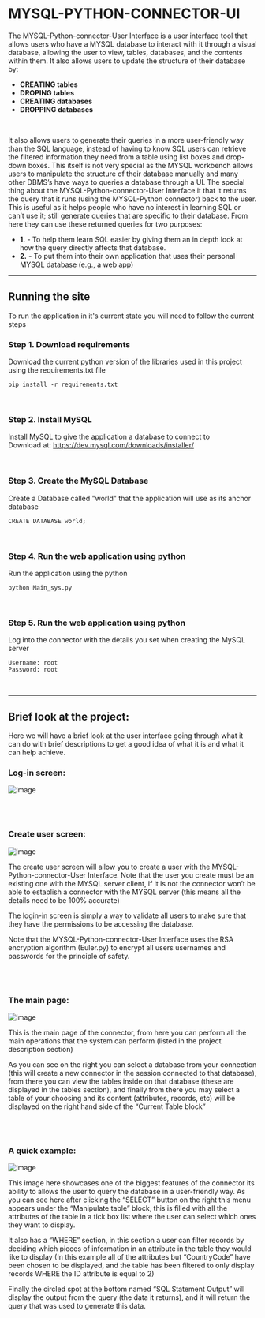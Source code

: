 # MYSQL-PYTHON-CONNECTOR-UI
The MYSQL-Python-connector-User Interface is a user interface tool that allows users who have a 
MYSQL database to interact with it through a visual database, allowing the user to view, tables, databases, 
and the contents within them. It also allows users to update the structure of their database by:   
- **CREATING tables**
- **DROPING tables**
- **CREATING databases**
- **DROPPING databases**

<br>
    
It also allows users to generate their queries in a more user-friendly way than the SQL language, instead of having to know SQL users can retrieve the 
filtered information they need from a table using list boxes and drop-down boxes.
This itself is not very special as the MYSQL workbench allows users to manipulate the structure of their database manually and many other DBMS’s 
have ways to queries a database through a UI. The special thing about the MYSQL-Python-connector-User Interface it that it returns the query that it 
runs (using the MYSQL-Python connector) back to the user. This is useful as it helps people who have no interest in learning SQL or can’t use it; 
still generate queries that are specific to their database. From here they can use these returned queries for two purposes:
- **1.** - To help them learn SQL easier by giving them an in depth look at how the query directly affects that database.
- **2.** - To put them into their own application that uses their personal MYSQL database (e.g., a web app) 


---


## Running the site
To run the application in it's current state you will need to follow the current steps


### Step 1. Download requirements
Download the current python version of the libraries used in this project using the requirements.txt file
```
pip install -r requirements.txt
```
<br>


### Step 2. Install MySQL
Install MySQL to give the application a database to connect to
<br>
Download at: https://dev.mysql.com/downloads/installer/

<br>


### Step 3. Create the MySQL Database
Create a Database called "world" that the application will use as its anchor database
```
CREATE DATABASE world;
```
<br>


### Step 4. Run the web application using python
Run the application using the python
```
python Main_sys.py
```
<br>


### Step 5. Run the web application using python
Log into the connector with the details you set when creating the MySQL server
```
Username: root
Password: root
```
<br>


---


## Brief look at the project:

Here we will have a brief look at the user interface going through what it can do with brief descriptions to get a good idea of what it is and what it can help achieve.
  

### Log-in screen:
![image](https://user-images.githubusercontent.com/87393875/195882288-26f6094e-e957-4f8b-9029-ef69702c2ba8.png)

<br>

<br>


### Create user screen:
![image](https://user-images.githubusercontent.com/87393875/195882330-6861ea85-5a86-4485-bde5-a43190d4f351.png)


The create user screen will allow you to create a user with the MYSQL-Python-connector-User Interface. 
Note that the user you create must be an existing one with the MYSQL server client, if it is not the connector won’t 
be able to establish a connector with the MYSQL server (this means all the details need to be 100% accurate)

The login-in screen is simply a way to validate all users to make sure that they have the permissions to be accessing 
the database. 

Note that the MYSQL-Python-connector-User Interface uses the RSA encryption algorithm (Euler.py) to encrypt all users 
usernames and passwords for the principle of safety.

<br>

<br>


### The main page:
![image](https://user-images.githubusercontent.com/87393875/195882514-61bb635d-75fc-473f-9eb6-ef271e027ae4.png)

This is the main page of the connector, from here you can perform all the main operations that the system can perform 
(listed in the project description section)

As you can see on the right you can select a database from your connection (this will create a new connector in the 
session connected to that database), from there you can view the tables inside on that database 
(these are displayed in the tables section), and finally from there you may select a table 
of your choosing and its content (attributes, records, etc) will be displayed on the right hand side of 
the “Current Table block”

<br>

<br>


### A quick example:
![image](https://user-images.githubusercontent.com/87393875/195882608-837e3ff0-a665-4fa8-afbd-1801a9145d76.png)

This image here showcases one of the biggest features of the connector its ability to allows the user to query 
the database in a user-friendly way. 
As you can see here after clicking the “SELECT” button on the right this menu appears under the “Manipulate table” block, 
this is filled with all the attributes of the table in a tick box list where the user can select which ones they want 
to display. 

It also has a “WHERE” section, in this section a 
user can filter records by deciding which pieces of information in an attribute in the table they would like to display 
(In this example all of the attributes but “CountryCode” have been chosen to be displayed, and the table has been filtered 
to only display records WHERE the ID attribute is equal to 2)

Finally the circled spot at the bottom named “SQL Statement Output” will display the output 
from the query (the data it returns), and it will return the query that was used to generate this data.



